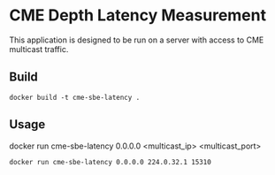 # CME Depth Latency Measurement

This application is designed to be run on a server with access to CME multicast
traffic.

## Build
```
docker build -t cme-sbe-latency .
```

## Usage

docker run cme-sbe-latency 0.0.0.0 <multicast_ip> <multicast_port>

```
docker run cme-sbe-latency 0.0.0.0 224.0.32.1 15310
```
